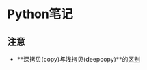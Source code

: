 # Python笔记

## 注意

- **深拷贝(copy)**与**浅拷贝(deepcopy)**的[区别](https://github.com/loveleaves/Deep_Learning/blob/main/pytorch/eat_pytorch_in_20_days/clone_op_compare.md)

